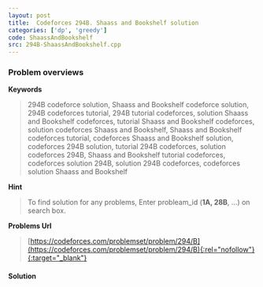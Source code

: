 ```yaml
---
layout: post
title:  Codeforces 294B. Shaass and Bookshelf solution
categories: ['dp', 'greedy']
code: ShaassAndBookshelf
src: 294B-ShaassAndBookshelf.cpp
---
```

### **Problem overviews**

**Keywords**
> 294B codeforce solution, Shaass and Bookshelf codeforce solution, 294B codeforces tutorial, 294B tutorial codeforces, solution Shaass and Bookshelf codeforces, tutorial Shaass and Bookshelf codeforces, solution codeforces Shaass and Bookshelf, Shaass and Bookshelf codeforces tutorial, codeforces Shaass and Bookshelf solution, codeforces 294B solution, tutorial 294B codeforces, solution codeforces 294B, Shaass and Bookshelf tutorial codeforces, codeforces solution 294B, solution 294B codeforces, codeforces solution Shaass and Bookshelf

**Hint**
> To find solution for any problems, Enter probleam_id (**1A, 28B**, ...) on search box. 

**Problems Url**
> [https://codeforces.com/problemset/problem/294/B](https://codeforces.com/problemset/problem/294/B){:rel="nofollow"}{:target="_blank"}

#### **Solution**



